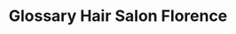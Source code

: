 ---
title: "Glossary Hair Salon Florence"
url: /florence/glossary-hair-salon-florence/
shop: shop
---